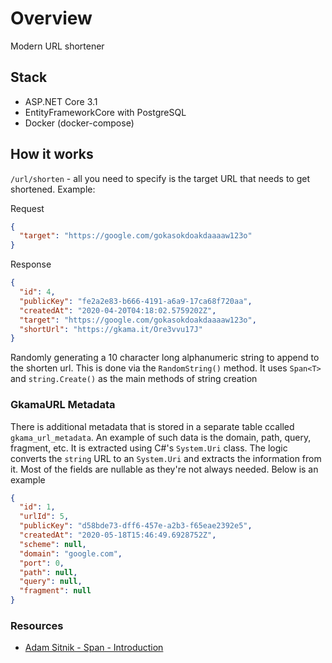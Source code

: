 # Overview

Modern URL shortener

## Stack

- ASP.NET Core 3.1
- EntityFrameworkCore with PostgreSQL
- Docker (docker-compose)

## How it works

`/url/shorten` - all you need to specify is the target URL that needs to get shortened. Example:

Request

``` json
{
  "target": "https://google.com/gokasokdoakdaaaaw123o"
}
```

Response

``` json
{
  "id": 4,
  "publicKey": "fe2a2e83-b666-4191-a6a9-17ca68f720aa",
  "createdAt": "2020-04-20T04:18:02.5759202Z",
  "target": "https://google.com/gokasokdoakdaaaaw123o",
  "shortUrl": "https://gkama.it/Ore3vvu17J"
}
```

Randomly generating a 10 character long alphanumeric string to append to the shorten url. This is done via the `RandomString()` method.
It uses `Span<T>` and `string.Create()` as the main methods of string creation

### GkamaURL Metadata

There is additional metadata that is stored in a separate table ccalled `gkama_url_metadata`. An example of such data is the domain, path, query, fragment, etc. It is extracted using C#'s `System.Uri` class. The logic converts the `string` URL to an `System.Uri` and extracts the information from it. Most of the fields are nullable as they're not always needed. Below is an example

``` json
{
  "id": 1,
  "urlId": 5,
  "publicKey": "d58bde73-dff6-457e-a2b3-f65eae2392e5",
  "createdAt": "2020-05-18T15:46:49.6928752Z",
  "scheme": null,
  "domain": "google.com",
  "port": 0,
  "path": null,
  "query": null,
  "fragment": null
}
```

### Resources

- [Adam Sitnik - Span - Introduction](https://adamsitnik.com/Span/#introduction)
